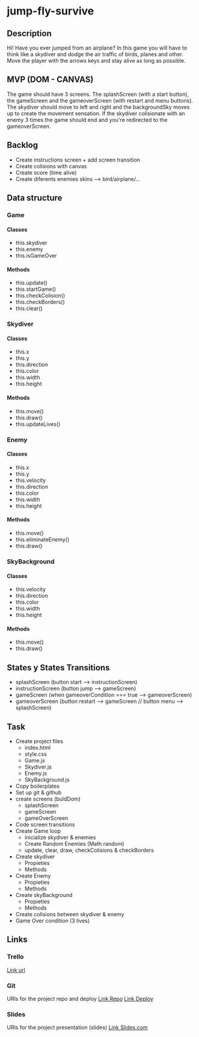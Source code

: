 # jump-fly-survive

## Description
Hi! Have you ever jumped from an airplane? In this game you will have to think like a skydiver and dodge the air traffic of birds, planes and other. Move the player with the arrows keys and stay alive as long as possible. 

## MVP (DOM - CANVAS)
The game should have 3 screens. The splashScreen (with a start button), the gameScreen and the gameoverScreen (with restart and menu buttons). The skydiver should move to left and right and the backgroundSky moves up to create the movement sensation. If the skydiver colisionate with an enemy 3 times the game should end and you're redirected to the gameoverScreen.

## Backlog
- Create instructions screen + add screen transition
- Create colisions with canvas
- Create score (time alive)
- Create diferents enemies skins --> bird/airplane/...

## Data structure
### Game
#### Classes 
- this.skydiver
- this.enemy
- this.isGameOver
#### Methods
- this.update()
- this.startGame()
- this.checkColision()
- this.checkBorders()
- this.clear()

### Skydiver
#### Classes 
- this.x
- this.y
- this.direction
- this.color
- this.width
- this.height
#### Methods
- this.move()
- this.draw()
- this.updateLives()

### Enemy 
#### Classes 
- this.x
- this.y
- this.velocity
- this.direction
- this.color
- this.width
- this.height
#### Methods
- this.move()
- this.eliminateEnemy()
- this.draw()

### SkyBackground 
#### Classes 
- this.velocity
- this.direction
- this.color
- this.width
- this.height
#### Methods
- this.move()
- this.draw()

## States y States Transitions
- splashScreen (button start --> instructionScreen)
- instructionScreen (button jump --> gameScreen)
- gameScreen (when gameoverCondition === true --> gameoverScreen)
- gameoverScreen (button restart --> gameScreen // button menu --> splashScreen)


## Task
- Create project files
  - index.html
  - style.css
  - Game.js
  - Skydiver.js
  - Enemy.js
  - SkyBackground.js
- Copy boilerplates
- Set up git & github
- create screens (buldDom)
  - splashScreen
  - gameScreen
  - gameOverScreen
- Code screen transitions
- Create Game loop
  - inicialize skydiver & enemies
  - Create Random Enemies (Math.random)
  - update, clear, draw, checkColisions & checkBorders
- Create skydiver
  - Propieties
  - Methods
- Create Enemy
  - Propieties
  - Methods
- Create skyBackground
  - Propieties
  - Methods
- Create colisions between skydiver & enemy
- Game Over condition (3 lives)

## Links


### Trello
[Link url](https://trello.com/b/rU0lcHdn)


### Git
URls for the project repo and deploy
[Link Repo](https://github.com/JanGimenezLayola/jump-and-fly)
[Link Deploy](http://github.com)


### Slides
URls for the project presentation (slides)
[Link Slides.com](http://slides.com)
